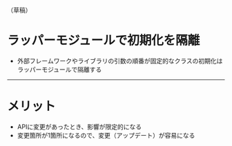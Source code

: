 （草稿）

# ラッパーモジュールで初期化を隔離
* 外部フレームワークやライブラリの引数の順番が固定的なクラスの初期化はラッパーモジュールで隔離する

---
# メリット
* APIに変更があったとき、影響が限定的になる
* 変更箇所が1箇所になるので、変更（アップデート）が容易になる
